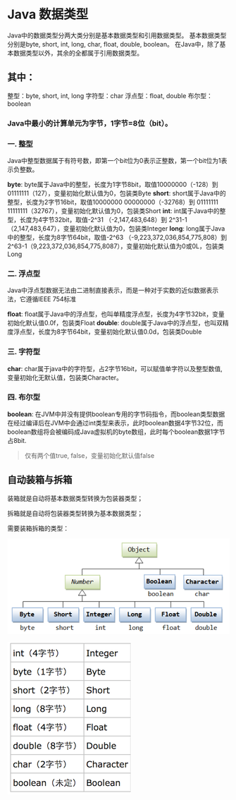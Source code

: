 # Java 数据类型
Java中的数据类型分两大类分别是基本数据类型和引用数据类型。
基本数据类型分别是byte, short, int, long, char, float, double, boolean。 
在Java中，除了基本数据类型以外，其余的全都属于引用数据类型。

## 其中：
整型：byte, short, int, long
字符型：char
浮点型：float, double
布尔型：boolean

### Java中最小的计算单元为字节，1字节=8位（bit）。

### 一. 整型
Java中整型数据属于有符号数，即第一个bit位为0表示正整数，第一个bit位为1表示负整数。

**byte**: byte属于Java中的整型，长度为1字节8bit，取值10000000（-128）到 01111111（127），变量初始化默认值为0，包装类Byte
**short**: short属于Java中的整型，长度为2字节16bit，取值10000000 00000000（-32768）到 01111111 11111111（32767），变量初始化默认值为0，包装类Short
**int**: int属于Java中的整型，长度为4字节32bit，取值-2^31 （-2,147,483,648）到 2^31-1（2,147,483,647），变量初始化默认值为0，包装类Integer
**long**: long属于Java中的整型，长度为8字节64bit，取值-2^63 （-9,223,372,036,854,775,808‬）到 2^63-1（9,223,372,036,854,775,8087），变量初始化默认值为0或0L，包装类Long

### 二. 浮点型
Java中浮点型数据无法由二进制直接表示，而是一种对于实数的近似数据表示法，它遵循IEEE 754标准

**float**: float属于Java中的浮点型，也叫单精度浮点型，长度为4字节32bit，变量初始化默认值0.0f，包装类Float
**double**: double属于Java中的浮点型，也叫双精度浮点型，长度为8字节64bit，变量初始化默认值0.0d，包装类Double

### 三. 字符型
**char**: char属于java中的字符型，占2字节16bit，可以赋值单字符以及整型数值, 变量初始化无默认值，包装类Character。

### 四. 布尔型
**boolean**: 在JVM中并没有提供boolean专用的字节码指令，而boolean类型数据在经过编译后在JVM中会通过int类型来表示，此时boolean数据4字节32位，而boolean数组将会被编码成Java虚拟机的byte数组，此时每个boolean数据1字节占8bit.

>仅有两个值true, false，变量初始化默认值false

## 自动装箱与拆箱
装箱就是自动将基本数据类型转换为包装器类型；

拆箱就是自动将包装器类型转换为基本数据类型；
  
需要装箱拆箱的类型：

![](../assets/vendor/java-boxing.png)

![](../assets/vendor/java-type.png)